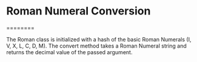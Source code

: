 # Roman Numeral Conversion
========

The Roman class is initialized with a hash of the basic Roman Numerals (I, V, X, L, C, D, M). The convert method takes a Roman Numeral string and returns the decimal value of the passed argument.

